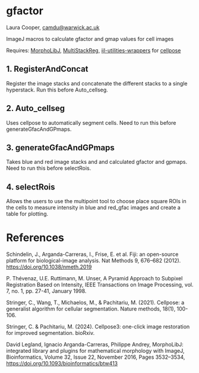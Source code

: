 # gfactor
Laura Cooper, camdu@warwick.ac.uk

ImageJ macros to calculate gfactor and gmap values for cell images

Requires: [MorphoLibJ](https://imagej.net/plugins/morpholibj), [MultiStackReg](https://github.com/miura/MultiStackRegistration), [ijl-utilities-wrappers](https://github.com/BIOP/ijl-utilities-wrappers) for [cellpose](https://github.com/MouseLand/cellpose)

## 1. RegisterAndConcat

Register the image stacks and concatenate the different stacks to a single hyperstack. Run this before Auto_cellseg.

## 2. Auto_cellseg

Uses cellpose to automatically segment cells. Need to run this before generateGfacAndGPmaps.

## 3. generateGfacAndGPmaps

Takes blue and red image stacks and and calculated gfactor and gpmaps. Need to run this before selectRois.

## 4. selectRois

Allows the users to use the multipoint tool to choose place square ROIs in the cells to measure intensity in blue and red_gfac images and create a table for plotting.

# References

Schindelin, J., Arganda-Carreras, I., Frise, E. et al. Fiji: an open-source platform for biological-image analysis. Nat Methods 9, 676–682 (2012). https://doi.org/10.1038/nmeth.2019

P. Thévenaz, U.E. Ruttimann, M. Unser, A Pyramid Approach to Subpixel Registration Based on Intensity, IEEE Transactions on Image Processing, vol. 7, no. 1, pp. 27-41, January 1998.

Stringer, C., Wang, T., Michaelos, M., & Pachitariu, M. (2021). Cellpose: a generalist algorithm for cellular segmentation. Nature methods, 18(1), 100-106.

Stringer, C. & Pachitariu, M. (2024). Cellpose3: one-click image restoration for improved segmentation. bioRxiv.

David Legland, Ignacio Arganda-Carreras, Philippe Andrey, MorphoLibJ: integrated library and plugins for mathematical morphology with ImageJ, Bioinformatics, Volume 32, Issue 22, November 2016, Pages 3532–3534, https://doi.org/10.1093/bioinformatics/btw413
